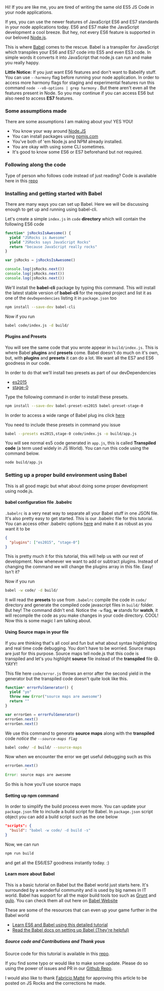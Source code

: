 <!--
layout: post
title: Configuring Babel 6 for Node.js
date: 2015-12-31T01:23:42.811Z
comments: true
published: true
keywords: JavaScript, Node.js, ES6, Babel, transpiler
description: Tutorial on configuring Babel for node.js to get up and running quickly
categories: ES6, Babel, node.js
authorName: Hannan Ali
authorLink: https://abdulhannanali.github.io
authorPicture: //s.gravatar.com/avatar/89e5f7614cb88cd573359a953a09aa6e?s=80
-->
Hi! If you are like me, you are tired of writing the same old ES5 JS Code in your node applications.

If yes, you can use the newer features of JavaScript ES6 and ES7 standards in your node applications today. ES6 and ES7 make the JavaScript development a cool breeze. But hey, not every ES6 feature is supported in our beloved [Node.js](https://nodejs.org).

This is where [Babel](https://babeljs.io) comes to the rescue. Babel is a transpiler for JavaScript which transpiles your ES6 and ES7 code into ES5 and even ES3 code. In simple words it converts it into JavaScript that node.js can run and make you really happy.
<!--more-->

**Little Notice:** If you just want ES6 features and don't want to Babelify stuff. You can use `--harmony` flag before running your node application. In order to access more harmony flags for staging and experimental features run this command `node --v8-options | grep harmony` . But there aren't even all the features present in Node. So you may continue if you can access ES6 but also need to access **ES7** features.

### Some assumptions made
There are some assumptions I am making about you! YES YOU!
- You know your way around [Node.JS](https://nodejs.org)
- You can install packages using [npmjs.com](http://npmjs.com)
- You've both of 'em Node.js and NPM already installed.
- You are okay with using some CLI sometimes.
- It's good to know some ES6 or ES7 beforehand but not required.


### Following along the code
Type of person who follows code instead of just reading? Code is available here in this [repo](https://github.com/abdulhannanali/babel-configuration-tutorial)

### Installing and getting started with Babel
There are many ways you can set up Babel. Here we will be discussing enough to get up and running using babel-cli.

Let's create a simple `index.js` in `code` **directory**  which will contain the following ES6 code
```js
function* jsRocksIsAwesome() {
  yield "JSRocks is Awesome"
  yield "JSRocks says JavaScript Rocks"
  return "because JavaScript really rocks"
}

var jsRocks = jsRocksIsAwesome()

console.log(jsRocks.next())
console.log(jsRocks.next())
console.log(jsRocks.next())

```


We'll install the **babel-cli** package by typing this command. This will install the latest stable version of **babel-cli** for the required project and list it as one of the `devDependencies` listing it in `package.json` too

```bash
npm install --save-dev babel-cli
```

Now if you run
```bash
babel code/index.js -d build/
```

#### Plugins and Presets

You will see the same code that you wrote appear in `build/index.js`. This is where Babel **plugins** and **presets** come. Babel doesn't do much on it's own, but, with **plugins** and **presets** it can do a lot. We want all the ES7 and ES6 goodness in our code.

In order to do that we'll install two presets as part of our devDependencies
- [es2015](https://babeljs.io/docs/plugins/preset-es2015/)
- [stage-0](https://babeljs.io/docs/plugins/preset-stage-0/)

Type the following command in order to install these presets.
```bash
npm install --save-dev babel-preset-es2015 babel-preset-stage-0
```
In order to access a wide range of Babel plug ins click [here](https://babeljs.io/docs/plugins/)

You need to include these presets in command you issue
```bash
babel --presets es2015,stage-0 code/index.js -o build/app.js
```

You will see normal es5 code generated in `app.js`, this is called **Transpiled code** (a term used widely in JS World). You can run this code using the command below.
```bash
node build/app.js
```

### Setting up a proper build environment using Babel
This is all good magic but what about doing some proper development using node.js.

#### babel configuration file .babelrc
`.babelrc` is a very neat way to separate all your Babel stuff in one JSON file. It's also pretty easy to get started. This is our .babelrc file for this tutorial. You can access other .babelrc options [here](http://babeljs.io/docs/usage/options/) and make it as robust as you want it to be
```json
{
  "plugins": ["es2015", "stage-0"]
}
```
This is pretty much it for this tutorial, this will help us with our rest of development. Now whenever we want to add or subtract plugins. Instead of changing the command we will change the plugins array in this file. Easy! Isn't it?

Now if you run
```bash
babel -w code/ -d build/
```
It will read the **presets** to use from `.babelrc` compile the code in `code/` directory and generate the compiled code javascript files in `build/` folder. But hey! The command didn't end. Notice the `-w` flag, **w** stands for **watch**, it will recompile the code as you make changes in your code directory. COOL! Now this is some magic I am talking about.

#### Using Source maps in your file
If you are thinking that's all cool and fun but what about syntax highlighting and real time code debugging. You don't have to be worried. Source maps are just for this purpose. Source maps tell node.js that this code is transpiled and let's you highlight **source** file instead of the **transpiled** file 😄. YAYY!

This file here `code/error.js` throws an error after the second yield in the generator but the transpiled code doesn't quite look like this.
```js
function* errorFulGenerator() {
  yield "yo"
  throw new Error("source maps are awesome")
  return ""
}

var errorGen = errorFulGenerator()
errorGen.next()
errorGen.next()
```

We use this command to generate **source maps** along with the **transpiled** code *notice the `--source-maps flag`*
```bash
babel code/ -d build/ --source-maps
```

Now when we encounter the error we get useful debugging such as this
```js
errorGen.next()
         ^
Error: source maps are awesome
```
So this is how you'll use source maps

#### Setting up npm command
In order to simplify the build process even more. You can update your `package.json` file to include a build script for Babel. In `package.json` script object you can add a build script such as the one below
```json
"scripts": {
  "build": "babel -w code/ -d build -s"
}
```
Now, we can run
```bash
npm run build
```
and get all the ES6/ES7 goodness instantly today. :)


#### Learn more about Babel
This is a basic tutorial on Babel but the Babel world just starts here. It's surrounded by a wonderful community and is used by big names in IT world. Babel has support for all the major build tools too such as [Grunt](https://www.npmjs.com/package/grunt-babel) and [gulp](https://npmjs.org/package/gulp-babel/). You can check them all out here on [Babel Website](https://babeljs.io/docs/setup/)

These are some of the resources that can even up your game further in the Babel world
- [Learn ES6 and Babel using this detailed tutorial](http://ccoenraets.github.io/es6-tutorial/index.html)
- [Read the Babel docs on setting up Babel (They're helpful)](https://babeljs.io/docs/setup/)


##### Source code and Contributions and Thank yous
Source code for this tutorial is available in this [repo](https://github.com/abdulhannanali/babel-configuration-tutorial).

If you find some typo or would like to make some update. Please do so using the power of issues and PR in our [Github Repo](https://github.com/abdulhannanali/babel-configuration-tutorial).

I would also like to thank [Fabrício Matté](http://ultcombo.js.org/) for approving this article to be posted on JS Rocks and the corrections he made.

